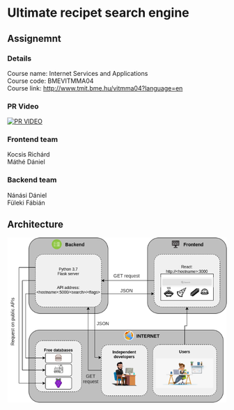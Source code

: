 # Ultimate recipet search engine

## Assignemnt
### Details
Course name: Internet Services and Applications  
Course code: BMEVITMMA04  
Course link: http://www.tmit.bme.hu/vitmma04?language=en  

### PR Video
[![PR VIDEO](https://img.youtube.com/vi/Zchgq4N8_gg/0.jpg)](https://www.youtube.com/watch?v=Zchgq4N8_gg)

### Frontend team
Kocsis Richárd  
Máthé Dániel  

### Backend team
Nánási Dániel  
Füleki Fábián  

## Architecture
![Architecture of the application](docs/architecture.png)

